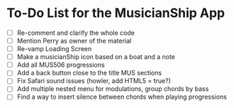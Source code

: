 # To-Do List for the MusicianShip App
- [ ] Re-comment and clarify the whole code
- [ ] Mention Perry as owner of the material
- [ ] Re-vamp Loading Screen
- [ ] Make a musicianShip icon based on a boat and a note
- [ ] Add all MUS506 progressions
- [ ] Add a back button close to the title MUS sections
- [ ] Fix Safari sound issues (howler, add HTML5 = true?)
- [ ] Add multiple nested menu for modulations, group chords by bass
- [ ] Find a way to insert silence between chords when playing progressions
